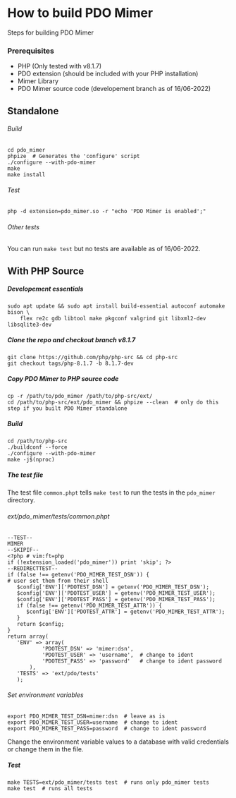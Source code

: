 # How to build PDO Mimer

Steps for building PDO Mimer

### Prerequisites

* PHP (Only tested with v8.1.7)
* PDO extension (should be included with your PHP installation)
* Mimer Library
* PDO Mimer source code (developement branch as of 16/06-2022)

## Standalone

###### Build
```shell
cd pdo_mimer
phpize  # Generates the 'configure' script
./configure --with-pdo-mimer
make
make install
```

###### Test
```shell
php -d extension=pdo_mimer.so -r "echo 'PDO Mimer is enabled';"
```

###### Other tests
You can run `make test` but no tests are available as of 16/06-2022.

## With PHP Source

##### Developement essentials
```shell
sudo apt update && sudo apt install build-essential autoconf automake bison \
    flex re2c gdb libtool make pkgconf valgrind git libxml2-dev libsqlite3-dev
```

##### Clone the repo and checkout branch v8.1.7
```shell
git clone https://github.com/php/php-src && cd php-src
git checkout tags/php-8.1.7 -b 8.1.7-dev
```

##### Copy PDO Mimer to PHP source code
```shell
cp -r /path/to/pdo_mimer /path/to/php-src/ext/
cd /path/to/php-src/ext/pdo_mimer && phpize --clean  # only do this step if you built PDO Mimer standalone
```

##### Build
```shell
cd /path/to/php-src
./buildconf --force
./configure --with-pdo-mimer
make -j$(nproc)
```

##### The test file

The test file `common.phpt` tells `make test` to run the tests in the `pdo_mimer` directory.

###### ext/pdo_mimer/tests/common.phpt
```phpt
--TEST--
MIMER
--SKIPIF--
<?php # vim:ft=php
if (!extension_loaded('pdo_mimer')) print 'skip'; ?>
--REDIRECTTEST--
if (false !== getenv('PDO_MIMER_TEST_DSN')) {
# user set them from their shell
   $config['ENV']['PDOTEST_DSN'] = getenv('PDO_MIMER_TEST_DSN');
   $config['ENV']['PDOTEST_USER'] = getenv('PDO_MIMER_TEST_USER');
   $config['ENV']['PDOTEST_PASS'] = getenv('PDO_MIMER_TEST_PASS');
   if (false !== getenv('PDO_MIMER_TEST_ATTR')) {
      $config['ENV']['PDOTEST_ATTR'] = getenv('PDO_MIMER_TEST_ATTR');
   }
   return $config;
}
return array(
   'ENV' => array(
           'PDOTEST_DSN' => 'mimer:dsn',
           'PDOTEST_USER' => 'username',  # change to ident
           'PDOTEST_PASS' => 'password'   # change to ident password
       ),
   'TESTS' => 'ext/pdo/tests'
   );
```

###### Set environment variables
```shell
export PDO_MIMER_TEST_DSN=mimer:dsn  # leave as is
export PDO_MIMER_TEST_USER=username  # change to ident
export PDO_MIMER_TEST_PASS=password  # change to ident password
```
Change the environment variable values to a database with valid credentials or change them in the file.


##### Test
```shell
make TESTS=ext/pdo_mimer/tests test  # runs only pdo_mimer tests
make test  # runs all tests
```